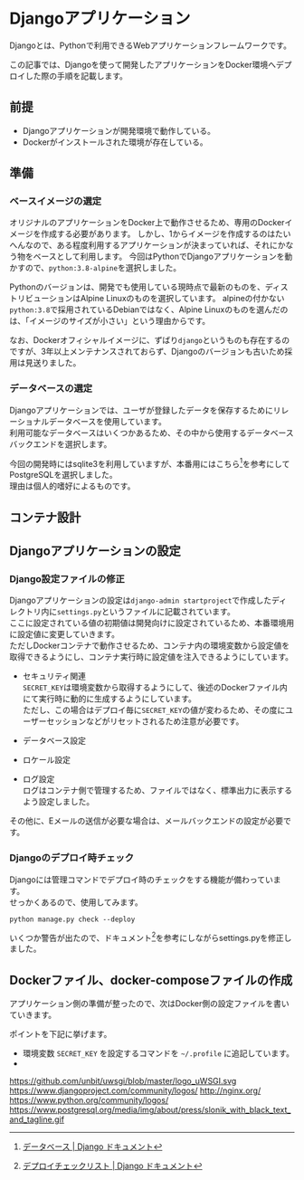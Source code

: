 # Djangoアプリケーション
Djangoとは、Pythonで利用できるWebアプリケーションフレームワークです。  

この記事では、Djangoを使って開発したアプリケーションをDocker環境へデプロイした際の手順を記載します。  

## 前提
* Djangoアプリケーションが開発環境で動作している。
* Dockerがインストールされた環境が存在している。

## 準備
### ベースイメージの選定
オリジナルのアプリケーションをDocker上で動作させるため、専用のDockerイメージを作成する必要があります。
しかし、1からイメージを作成するのはたいへんなので、ある程度利用するアプリケーションが決まっていれば、それにかなう物をベースとして利用します。
今回はPythonでDjangoアプリケーションを動かすので、`python:3.8-alpine`を選択しました。  

Pythonのバージョンは、開発でも使用している現時点で最新のものを、ディストリビューションはAlpine Linuxのものを選択しています。
alpineの付かない`python:3.8`で採用されているDebianではなく、Alpine Linuxのものを選んだのは、「イメージのサイズが小さい」という理由からです。  

なお、Dockerオフィシャルイメージに、ずばり`django`というものも存在するのですが、3年以上メンテナンスされておらず、Djangoのバージョンも古いため採用は見送りました。

### データベースの選定
Djangoアプリケーションでは、ユーザが登録したデータを保存するためにリレーショナルデータベースを使用しています。  
利用可能なデータベースはいくつかあるため、その中から使用するデータベースバックエンドを選択します。

今回の開発時にはsqlite3を利用していますが、本番用にはこちら[^1]を参考にしてPostgreSQLを選択しました。  
理由は個人的嗜好によるものです。

## コンテナ設計


## Djangoアプリケーションの設定
### Django設定ファイルの修正
Djangoアプリケーションの設定は`django-admin startproject`で作成したディレクトリ内に`settings.py`というファイルに記載されています。  
ここに設定されている値の初期値は開発向けに設定されているため、本番環境用に設定値に変更していきます。  
ただしDockerコンテナで動作させるため、コンテナ内の環境変数から設定値を取得できるようにし、コンテナ実行時に設定値を注入できるようにしています。

* セキュリティ関連  
	`SECRET_KEY`は環境変数から取得するようにして、後述のDockerファイル内にて実行時に動的に生成するようにしています。  
	ただし、この場合はデプロイ毎に`SECRET_KEY`の値が変わるため、その度にユーザーセッションなどがリセットされるため注意が必要です。  
	<script src="https://gist-it.appspot.com/https://github.com/roy-n-roy/DockerHubUpdateNotifier/blob/v1.1.1/django/config/settings.py?slice=23:36&footer=no"></script>

* データベース設定  
	<script src="https://gist-it.appspot.com/https://github.com/roy-n-roy/DockerHubUpdateNotifier/blob/v1.1.1/django/config/settings.py?slice=101:114&footer=no"></script>

* ロケール設定  
	<script src="https://gist-it.appspot.com/https://github.com/roy-n-roy/DockerHubUpdateNotifier/blob/v1.1.1/django/config/settings.py?slice=139:153&footer=no"></script>

* ログ設定  
	ログはコンテナ側で管理するため、ファイルではなく、標準出力に表示するよう設定しました。  
	<script src="https://gist-it.appspot.com/https://github.com/roy-n-roy/DockerHubUpdateNotifier/blob/v1.1.1/django/config/settings.py?slice=194:211&footer=minimal"></script>

その他に、Eメールの送信が必要な場合は、メールバックエンドの設定が必要です。

### Djangoのデプロイ時チェック
Djangoには管理コマンドでデプロイ時のチェックをする機能が備わっています。  
せっかくあるので、使用してみます。

`python manage.py check --deploy`  

いくつか警告が出たので、ドキュメント[^2]を参考にしながらsettings.pyを修正しました。  

## Dockerファイル、docker-composeファイルの作成
アプリケーション側の準備が整ったので、次はDocker側の設定ファイルを書いていきます。


<script src="https://gist-it.appspot.com/https://github.com/roy-n-roy/DockerHubUpdateNotifier/blob/v1.1.1/Dockerfile?footer=minimal"></script>

ポイントを下記に挙げます。  
* 環境変数 `SECRET_KEY` を設定するコマンドを `~/.profile` に追記しています。
* 

<script src="https://gist-it.appspot.com/https://github.com/roy-n-roy/DockerHubUpdateNotifier/blob/v1.1.1/docker-compose.yml?footer=minimal"></script>



[^1]: [データベース | Django ドキュメント](https://docs.djangoproject.com/ja/3.0/ref/databases/)
[^2]: [デプロイチェックリスト | Django ドキュメント](https://docs.djangoproject.com/ja/3.0/howto/deployment/checklist/)


https://github.com/unbit/uwsgi/blob/master/logo_uWSGI.svg
https://www.djangoproject.com/community/logos/
http://nginx.org/
https://www.python.org/community/logos/
https://www.postgresql.org/media/img/about/press/slonik_with_black_text_and_tagline.gif